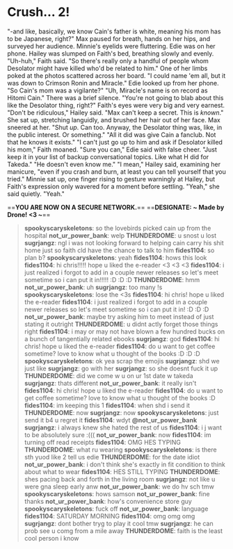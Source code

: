 # Crush... 2!

"-and like, basically, we know Cain's father is white, meaning his mom has to be Japanese, right?"
Max paused for breath, hands on her hips, and surveyed her audience. Minnie's eyelids were fluttering. Edie was on her phone. Hailey was slumped on Faith's bed, breathing slowly and evenly.
"Uh-huh," Faith said.
"So there's really only a handful of people whom Desolator might have killed who'd be related to him." One of her limbs poked at the photos scattered across her board. "I could name 'em all, but it was down to Crimson Ronin and Miracle."
Edie looked up from her phone. "So Cain's mom was a vigilante?"
"Uh, Miracle's name is on record as Hitomi Cain."
There was a brief silence.
"You're not going to blab about this like the Desolator thing, right?" Faith's eyes were very big and very earnest.
"Don't be ridiculous," Hailey said. "Max can't keep a secret. This is *known*." She sat up, stretching languidly, and brushed her hair out of her face.
Max sneered at her. "Shut *up*. Can too. Anyway, the Desolator thing was, like, in the public interest. Or something."
"All it did was give Cain a fanclub. Not that he knows it exists."
"I can't just go up to him and ask if Desolator killed his mom," Faith moaned.
"Sure you can," Edie said with false cheer. "Just keep it in your list of backup conversational topics. Like what H did for Takeda."
"He doesn't even know me."
"I mean," Hailey said, examining her manicure, "even if you crash and burn, at least you can tell yourself that you tried."
Minnie sat up, one finger rising to gesture warningly at Hailey, but Faith's expression only wavered for a moment before settling. "Yeah," she said quietly. "Yeah."

==**YOU ARE NOW ON A SECURE NETWORK.**==
==**DESIGNATE: ~ Made by Drone! <3 ~**==
>**spookyscaryskeletons**: so the lovebirds picked cain up from the hospital
>**not_ur_power_bank**: welp
>**THUNDERDOME**: u snost u lost
>**sugrjangz**: ngl i was not looking forward to helping cain carry his shit home just so faith cld have the chance to talk to him
>**fides1104**: so plan b?
>**spookyscaryskeletons**: yeah
>**fides1104**: hows this look
>**fides1104**: hi chris!!!!! hope u liked the e-reader <3 <3 <3
>**fides1104**: i just realized i forgot to add in a couple newer releases so let's meet sometime so i can put it in!!!!! :D :D :D
>**THUNDERDOME**: hmm
>**not_ur_power_bank**: uh
>**sugrjangz**: too many !s
>**spookyscaryskeletons**: lose the <3s
>**fides1104**: hi chris! hope u liked the e-reader
>**fides1104**: i just realized i forgot to add in a couple newer releases so let's meet sometime so i can put it in! :D :D :D
>**not_ur_power_bank**: maybe try asking him to meet instead of just stating it outright
>**THUNDERDOME**: u didnt actly forget those things right
>**fides1104**: i may or may not have blown a few hundred bucks on a bunch of tangentially related ebooks
>**sugrjangz**: god
>**fides1104**: hi chris! hope u liked the e-reader
>**fides1104**: do u want to get coffee sometime? love to know what u thought of the books :D :D :D
>**spookyscaryskeletons**: ok yea scrap the emojis
>**sugrjangz**: shd we just like
>**sugrjangz**: go with her
>**sugrjangz**: so she doesnt fuck it up
>**THUNDERDOME**: did we come w u on ur 1st date w takeda
>**sugrjangz**: thats different
>**not_ur_power_bank**: it really isn't
>**fides1104**: hi chris! hope u liked the e-reader
>**fides1104**: do u want to get coffee sometime? love to know what u thought of the books :D
>**fides1104**: im keeping this 1
>**fides1104**: when shd i send it
>**THUNDERDOME**: now
>**sugrjangz**: now
>**spookyscaryskeletons**: just send it b4 u regret it
>**fides1104**: wdyt **@not_ur_power_bank**
>**sugrjangz**: i always knew she hated the rest of us
>**fides1104**: i j want to be absolutely sure :(((
>**not_ur_power_bank**: now
>**fides1104**: im turning off read receipts
>**fides1104**: OMG HES TYPING
>**THUNDERDOME**: what ru wearing
>**spookyscaryskeletons**: is there sth yuod like 2 tell us edie
>**THUNDERDOME**: for the date idiot
>**not_ur_power_bank**: i don't think she's exactly in fit condition to think about what to wear
>**fides1104**: HES STILL TYPING
>**THUNDERDOME**: shes pacing back and forth in the living room
>**sugrjangz**: not like u were gna sleep early anw
>**not_ur_power_bank**: we do hv sch tmw
>**spookyscaryskeletons**: hows samson
>**not_ur_power_bank**: fine thanks
>**not_ur_power_bank**: how's convenience store guy
>**spookyscaryskeletons**: fuck off
>**not_ur_power_bank**: language
>**fides1104**: SATURDAY MORNING
>**fides1104**: omg omg omg
>**sugrjangz**: dont bother tryg to play it cool tmw
>**sugrjangz**: he can prob see u comg from a mile away
>**THUNDERDOME**: faith is the least cool person i know